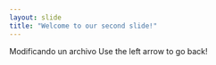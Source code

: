 ```yaml
---
layout: slide
title: "Welcome to our second slide!"
---
```

Modificando un archivo
Use the left arrow to go back!
